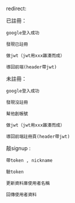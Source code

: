 redirect:

已註冊：

    google登入成功

    發現已註冊

    做jwt（jwt用xxx雜湊而成）

    導回前端(header帶jwt)

未註冊：

    google登入成功

    發現沒註冊

    幫他創帳號

    做jwt（jwt用xxx雜湊而成）

    導回前端註冊頁(header帶jwt)

敲signup :

    帶token , nickname

    驗token

    更新資料庫使用者名稱

    回傳使用者資料

